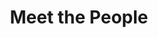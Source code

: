 ---
layout: people
title: Meet the People
name: "Nianping Liu, PhD"
position: "Post-doc"
current: true
headshot: "nianping.png"
google_scholar: "https://scholar.google.com/citations?user=8mNxQswAAAAJ"
GitHub: "https://github.com/jefferyUstc"
bio: "I'm an incoming postdoc at the Qiu lab in Stanford. My research ambitions are rooted in a profound interest in the organogenesis of heart and others, and the spatial-temporal fate determination of cells. I aim to integrate high-precision spatial multi-omics technologies with advanced machine learning techniques to pioneer insights into these complex biological processes. I received my PhD at University of Science and Technology of China, where I harnessed single-cell multi-omics technologies to unravel the immunological mechanisms behind tumors and infectious diseases. When outside the lab, I enjoy playing badminton."
twitter: ""
---